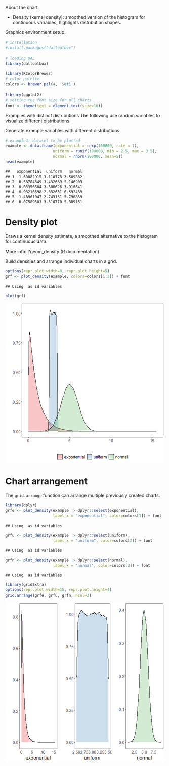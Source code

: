 About the chart
- Density (kernel density): smoothed version of the histogram for continuous variables; highlights distribution shapes.

Graphics environment setup.

``` r
# installation 
#install.packages("daltoolbox")

# loading DAL
library(daltoolbox) 
```


``` r
library(RColorBrewer)
# color palette
colors <- brewer.pal(4, 'Set1')

library(ggplot2)
# setting the font size for all charts
font <- theme(text = element_text(size=16))
```

Examples with distinct distributions
The following use random variables to visualize different distributions.

Generate example variables with different distributions.

``` r
# example4: dataset to be plotted  
example <- data.frame(exponential = rexp(100000, rate = 1), 
                     uniform = runif(100000, min = 2.5, max = 3.5), 
                     normal = rnorm(100000, mean=5))
head(example)
```

```
##   exponential  uniform   normal
## 1  1.69082915 3.110778 3.509882
## 2  0.58784349 3.432669 5.146903
## 3  0.03356504 3.306626 3.916641
## 4  0.93216698 2.632631 6.592439
## 5  1.48961047 2.743151 5.796839
## 6  0.07589503 3.310770 5.389151
```

# Density plot

Draws a kernel density estimate, a smoothed alternative to the histogram for continuous data.

More info: ?geom_density (R documentation)

Build densities and arrange individual charts in a grid.

``` r
options(repr.plot.width=8, repr.plot.height=5)
grf <- plot_density(example, colors=colors[1:3]) + font
```

```
## Using  as id variables
```

``` r
plot(grf)
```

![plot of chunk unnamed-chunk-4](fig/grf_density/unnamed-chunk-4-1.png)

# Chart arrangement

The `grid.arrange` function can arrange multiple previously created charts.


``` r
library(dplyr)
grfe <- plot_density(example |> dplyr::select(exponential), 
                     label_x = "exponential", color=colors[1]) + font  
```

```
## Using  as id variables
```

``` r
grfu <- plot_density(example |> dplyr::select(uniform), 
                     label_x = "uniform", color=colors[2]) + font  
```

```
## Using  as id variables
```

``` r
grfn <- plot_density(example |> dplyr::select(normal), 
                     label_x = "normal", color=colors[3]) + font 
```

```
## Using  as id variables
```


``` r
library(gridExtra)  
options(repr.plot.width=15, repr.plot.height=4)
grid.arrange(grfe, grfu, grfn, ncol=3)
```

![plot of chunk unnamed-chunk-6](fig/grf_density/unnamed-chunk-6-1.png)

